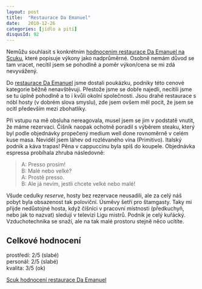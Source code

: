 ```yaml
---
layout: post
title:  "Restaurace Da Emanuel"
date:   2010-12-26
categories: [jídlo a pití]
disqusId: 92
---
```

Nemůžu souhlasit s konkrétním [hodnocením restaurace Da Emanuel na Scuku](http://www.scuk.cz/d/da-emanuel/#recenze-59), které popisuje výkony 
jako nadprůměrné. Osobně nemám důvod se tam 
vracet, necítil jsem se pohodlně a poměr výkon/cena se mi zdá nevyvážený.
<!--more-->

Do [restaurace Da Emanuel](http://www.daemanuel.cz/) jsme dostali poukázku, podniky této cenové kategorie běžně nenavštěvuji. Přestože jsme se
 dobře najedli, necítili 
jsme se tu úplně pohodlně a to i kvůli okolní společnosti. Jsou drahé restaurace s nóbl hosty (v dobrém slova smyslu), zde jsem ovšem měl pocit, že jsem se ocitl především mezi zbohatlíky.

Při vstupu na mě obsluha nereagovala, musel jsem se jim v podstatě vnutit, že máme rezervaci. Číšník naopak ochotně poradil s výběrem steaku, který byl podle objednávky propečený medium well done rovnoměrně v celém kuse masa. Neviděl jsem láhev od rozlévaného vína (Primitivo).
Italský podnik a káva trapas! Pěna v cappuccinu byla spíš do koupele. Objednávka espressa probíhala zhruba následovně: 
> A: Presso prosím!   
B: Malé nebo velké?  
A: Prostě presso.  
B: Ale já nevím, jestli chcete velké nebo malé! 

Všude cedulky _reserve_, hosty bez rezervace neusadili, ale za celý náš pobyt byla obsazenost tak poloviční. Úsměvy šetří pro štamgasty. Taky 
mi přijde nedůstojné hosta, když číšníci v pracovní místnosti (předkuchyň, nebo jak to nazvat) sledují v televizi Ligu mistrů. Podnik je celý kuřácký. Vzduchotechnika se snaží, ale na tak malé prostoru stejně něco ucítíte.

Celkové hodnocení
------

prostředí: 2/5 (slabé)  
personál: 2/5 (slabé)  
kvalita: 3/5 (ok)

[Scuk hodnocení restaurace Da Emanuel](http://www.scuk.cz/d/da-emanuel)